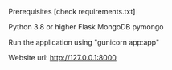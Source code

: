 Prerequisites
[check requirements.txt]

Python 3.8 or higher 
Flask
MongoDB
pymongo

Run the application using "gunicorn app:app" 

Website url: http://127.0.0.1:8000

